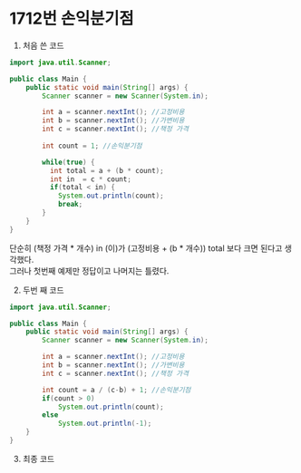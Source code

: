 # 1712번 손익분기점

1. 처음 쓴 코드

```java
import java.util.Scanner;

public class Main {
    public static void main(String[] args) {
        Scanner scanner = new Scanner(System.in);

        int a = scanner.nextInt(); //고정비용
        int b = scanner.nextInt(); //가변비용
        int c = scanner.nextInt(); //책정 가격
        
        int count = 1; //손익분기점

        while(true) {
          int total = a + (b * count);
          int in  = c * count;
          if(total < in) {
            System.out.println(count);
            break;
        }
    }
}
```

단순히 (책정 가격 * 개수) in (이)가 (고정비용 + (b * 개수)) total 보다 크면 된다고 생각했다.  
그러나 첫번째 예제만 정답이고 나머지는 틀렸다. 

2. 두번 째 코드

```java
import java.util.Scanner;

public class Main {
    public static void main(String[] args) {
        Scanner scanner = new Scanner(System.in);

        int a = scanner.nextInt(); //고정비용
        int b = scanner.nextInt(); //가변비용
        int c = scanner.nextInt(); //책정 가격

        int count = a / (c-b) + 1; //손익분기점
        if(count > 0)
            System.out.println(count);
        else
            System.out.println(-1);
    }
}
```


3. 최종 코드
